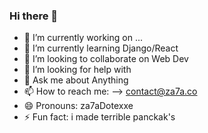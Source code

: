 ### Hi there 👋


- 🔭 I’m currently working on ...
- 🌱 I’m currently learning Django/React
- 👯 I’m looking to collaborate on Web Dev
- 🤔 I’m looking for help with  
- 💬 Ask me about Anything 
- 📫 How to reach me: --> contact@za7a.co
- 😄 Pronouns: za7aDotexxe
- ⚡ Fun fact: i made terrible panckak's
